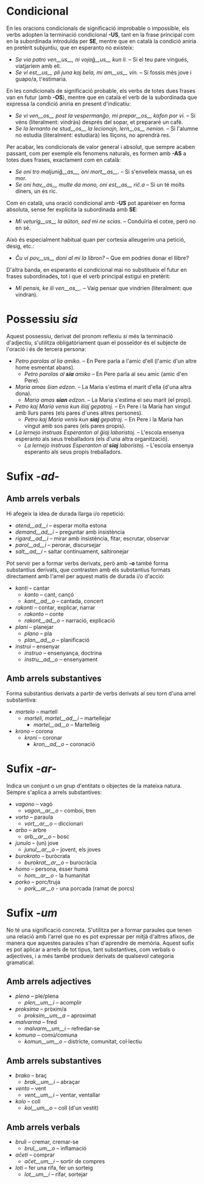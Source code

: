 # Condicional

En les oracions condicionals de significació improbable o impossible, els verbs adopten la terminació condicional  __-US__, tant en la frase principal com en la subordinada introduïda per __SE__, mentre que en català la condició aniria en pretèrit subjuntiu, que en esperanto no existeix:

- *Se via patro ven__us__, ni vojaĝ__us__ kun li.* – Si el teu pare vingués, viatjaríem amb ell.
- *Se vi est__us__ pli juna kaj bela, mi am__us__ vin.* – Si fossis més jove i guapo/a, t'estimaria.

En les condicionals de significació probable, els verbs de totes dues frases van en futur (amb __-OS__), mentre que en català el verb de la subordinada que expressa la condició aniria en present d'indicatiu:

- *Se vi ven__os__ post la vespermanĝo, mi prepar__os__ kafon por vi.* – Si véns (literalment: vindràs) després del sopar, et prepararé un cafè.
- *Se la lernanto ne stud__os__ la lecionojn, lern__os__ nenion.* – Si l'alumne no estudia (literalment: estudiarà) les lliçons, no aprendrà res.

Per acabar, les condicionals de valor general i absolut, que sempre acaben passant, com per exemple els fenomens naturals, es formen amb __-AS__ a totes dues frases, exactament com en català:

- *Se oni tro maljuniĝ__as__, oni mort__as__.* – Si s'envelleix massa, un es mor.
- *Se oni hav__as__ multe da mono, oni est__as__ riĉ.a* – Si un té molts diners, un és ric.

Com en català, una oració condicional amb __-US__ pot aparèixer en forma absoluta, sense fer explícita la subordinada amb __SE__:

- *Mi veturig__us__ la aŭton, sed mi ne scias.* – Conduïria el cotxe, però no en sé.

Això és especialment habitual quan per cortesia alleugerim una petició, desig, etc.:

- *Ĉu vi pov__us__ doni al mi la libron?* – Que em podries donar el llibre?

D'altra banda, en esperanto el condicional mai no substitueix el futur en frases subordinades, tot i que el verb principal estigui en pretèrit:

- *Mi pensis, ke ili ven__os__.*  – Vaig pensar que vindrien (literalment: que vindran).



# Possessiu *sia*

Aquest possessiu, derivat del pronom reflexiu *si* més la terminació d'adjectiu, s'utilitza obligatòriament quan el posseïdor és el subjecte de l'oració i és de tercera persona:
- *Petro parolas al lia amiko.* – En Pere parla a l'amic d'ell (l'amic d'un altre home esmentat abans).
	- *Petro parolas al __sia__ amiko* – En Pere parla al seu amic (amic d'en Pere).
- *Maria amas ŝian edzon.*  – La Maria s'estima el marit d'ella (d'una altra dona).
	- *Maria amas __sian__ edzon.*  – La Maria s'estima el seu marit (el propi).
- *Petro kaj Maria venis kun iliaj gepatroj.* – En Pere i la Maria han vingut amb llurs pares (els pares d'unes altres persones).
	- *Petro kaj Maria venis kun __siaj__ gepatroj.* – En Pere i la Maria han vingut amb sos pares (els pares propis).
- *La lernejo instruas Esperanton al ĝiaj laboristoj.* – L'escola ensenya esperanto als seus treballadors (els d'una altra organització).
	- *La lernejo instruas Esperanton al __siaj__ laboristoj.* – L'escola ensenya esperanto als seus propis treballadors.

 
# Sufix *-ad-*

## Amb arrels verbals

Hi afegeix la idea de durada llarga i/o repetició: 
- *atend__ad__i* – esperar molta estona
- *demand__ad__i* – preguntar amb insistència
- *rigard__ad__i* – mirar amb insistència, fitar, escrutar, observar
- *parol__ad__i* – perorar, discursejar
- *salt__ad__i* – saltar continuament, saltironejar

Pot servir per a formar verbs derivats, però amb __-o__ també forma substantius derivats, que contrasten amb els substantius formats directament amb l'arrel per aquest matís de durada i/o d'acció:
- *kanti* – cantar
	- *kanto* – cant, cançó
	- *kant__ad__o* – cantada, concert
- *rakonti* – contar, explicar, narrar
	- *rakonto* – conte
	- *rakont__ad__o* – narració, explicació
- *plani* – planejar
	- *plano* – pla
	- *plan__ad__o* – planificació
- *instrui* – ensenyar
	- *instruo* – ensenyança, doctrina
	- *instru__ad__o* – ensenyament

## Amb arrels substantives

Forma substantius derivats a partir de verbs derivats al seu torn d'una arrel substantiva:

- *martelo* – martell
	- *marteli*, *martel__ad__i* – martellejar
		- *martel__ad__o* – Martelleig
- *krono* – corona
	- *kroni* – coronar
		- *kron__ad__o* – coronació

# Sufix *-ar-*

Indica un conjunt o un grup d'entitats o objectes de la mateixa natura. Sempre s'aplica a arrels substantives:

- *vagono* – vagó
	- *vagon__ar__o* – comboi, tren
- *vorto* – paraula
	- *vort__ar__o* – diccionari
- *arbo* – arbre
	- *arb__ar__o* – bosc
- *junulo* – (un) jove
	- *junul__ar__o* – jovent, els joves
- *burokrato* – buròcrata
	- *burokrat__ar__o* – burocràcia
- *homo* – persona, ésser humà
	- *hom__ar__o* - la humanitat
- *porko* – porc/truja
	- *pork__ar__o* - una porcada (ramat de porcs)

# Sufix *-um*

No té una significació concreta. S'utilitza per a formar paraules que tenen una relació amb l'arrel que no es pot expressar per mitjà d'altres afixos, de manera que aquestes paraules s'han d'aprendre de memòria. Aquest sufix es pot aplicar a arrels de tot tipus, tant substantives, com verbals o adjectives, i a més també produeix derivats de qualsevol categoria gramatical:

## Amb arrels adjectives
- *plena* – ple/plena
  -  *plen__um__i* – acomplir
- *proksima* – pròxim/a
  -  *proksim__um__a* – aproximat
- *malvarma* – fred 
	- *malvarm__um__i* – refredar-se
- *komuna* – comú/comuna
	- *komun__um__o* – districte, comunitat, col·lectiu

## Amb arrels substantives
- *brako* – braç 
	- *brak__um__i* – abraçar
- *vento* – vent
	- *vent__um__i* – ventar, ventallar
- *kolo* – coll
	- *kol__um__o* – coll (d'un vestit)

## Amb arrels verbals
- *bruli* – cremar, cremar-se
	- *brul__um__o* – inflamació
- *aĉeti* – comprar
	- *aĉet__um__i* – sortir de compres
- *loti* – fer una rifa, fer un sorteig
	- *lot__um__i* – rifar, sortejar

